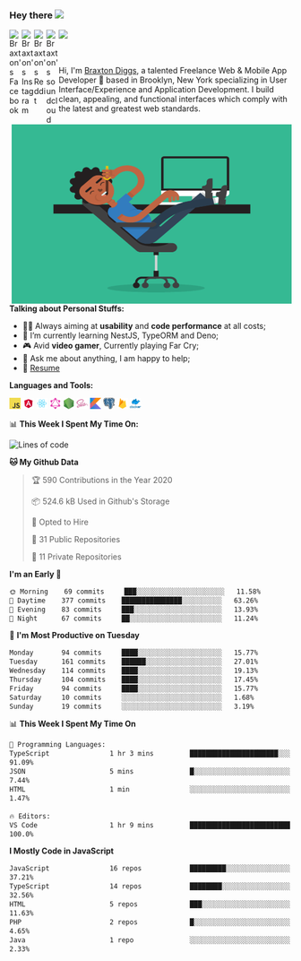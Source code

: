 ### Hey there <img src="https://media.giphy.com/media/hvRJCLFzcasrR4ia7z/giphy.gif" width="25px">
<a href="https://www.facebook.com/BiggDiggz">
  <img align="left" alt="Braxton's Facebook" width="22px" src="https://cdn.jsdelivr.net/npm/simple-icons@v3/icons/facebook.svg" />
</a>
<a href="http://instagram.com/biggdiggz">
  <img align="left" alt="Braxton's Instagram" width="22px" src="https://cdn.jsdelivr.net/npm/simple-icons@v3/icons/instagram.svg" />
</a>
<a href="https://reddit.com/user/BiggDiggz/">
  <img align="left" alt="Braxton's Reddit" width="22px" src="https://cdn.jsdelivr.net/npm/simple-icons@v3/icons/reddit.svg" />
</a>
<a href="https://soundcloud.com/braxton-diggs">
  <img align="left" alt="Braxton's soundcloud" width="22px" src="https://cdn.jsdelivr.net/npm/simple-icons@v3/icons/soundcloud.svg" />
</a>

![](https://visitor-badge.glitch.me/badge?page_id=braxtondiggs.braxtondiggs)

<br />

Hi, I'm [Braxton Diggs](https://braxtondiggs.com/), a talented Freelance Web & Mobile App Developer 🚀 based in Brooklyn, New York specializing in User Interface/Experience and Application Development. I build clean, appealing, and functional interfaces which comply with the latest and greatest web standards.

  <img align="right" alt="GIF" src="https://github.com/braxtondiggs/braxtondiggs/blob/master/coder.gif?raw=true" width="500" height="320" />
  
**Talking about Personal Stuffs:**

- 🧑‍💻 Always aiming at **usability** and **code performance** at all costs;
- 🌱 I’m currently learning NestJS, TypeORM and Deno;
- 🎮 Avid **video gamer**, Currently playing Far Cry;
- 💬 Ask me about anything, I am happy to help;
- 📝 [Resume](https://braxtondiggs.com/assets/resume/braxton-diggs.pdf)

**Languages and Tools:**  

<code><img height="20" src="https://raw.githubusercontent.com/github/explore/80688e429a7d4ef2fca1e82350fe8e3517d3494d/topics/javascript/javascript.png"></code>
<code><img height="20" src="https://raw.githubusercontent.com/github/explore/80688e429a7d4ef2fca1e82350fe8e3517d3494d/topics/angular/angular.png"></code>
<code><img height="20" src="https://raw.githubusercontent.com/github/explore/80688e429a7d4ef2fca1e82350fe8e3517d3494d/topics/react/react.png"></code>
<code><img height="20" src="https://raw.githubusercontent.com/github/explore/5c058a388828bb5fde0bcafd4bc867b5bb3f26f3/topics/graphql/graphql.png"></code>
<code><img height="20" src="https://raw.githubusercontent.com/github/explore/80688e429a7d4ef2fca1e82350fe8e3517d3494d/topics/nodejs/nodejs.png"></code>
<code><img height="20" src="https://raw.githubusercontent.com/github/explore/80688e429a7d4ef2fca1e82350fe8e3517d3494d/topics/sass/sass.png"></code>
<code><img height="20" src="https://raw.githubusercontent.com/github/explore/80688e429a7d4ef2fca1e82350fe8e3517d3494d/topics/kotlin/kotlin.png"></code>
<code><img height="20" src="https://raw.githubusercontent.com/github/explore/80688e429a7d4ef2fca1e82350fe8e3517d3494d/topics/postgresql/postgresql.png"></code>
<code><img height="20" src="https://raw.githubusercontent.com/github/explore/80688e429a7d4ef2fca1e82350fe8e3517d3494d/topics/firebase/firebase.png"></code>
<code><img height="20" src="https://raw.githubusercontent.com/github/explore/80688e429a7d4ef2fca1e82350fe8e3517d3494d/topics/docker/docker.png"></code>

📊 **This Week I Spent My Time On:**
<!--START_SECTION:waka-->
![Lines of code](https://img.shields.io/badge/From%20Hello%20World%20I%27ve%20Written-3.7%20million%20lines%20of%20code-blue)

**🐱 My Github Data** 

> 🏆 590 Contributions in the Year 2020
 > 
> 📦 524.6 kB Used in Github's Storage 
 > 
> 💼 Opted to Hire
 > 
> 📜 31 Public Repositories
 > 
> 🔑 11 Private Repositories 

**I'm an Early 🐤** 

```text
🌞 Morning    69 commits     ███░░░░░░░░░░░░░░░░░░░░░░   11.58% 
🌆 Daytime    377 commits    ███████████████░░░░░░░░░░   63.26% 
🌃 Evening    83 commits     ███░░░░░░░░░░░░░░░░░░░░░░   13.93% 
🌙 Night      67 commits     ██░░░░░░░░░░░░░░░░░░░░░░░   11.24%

```
📅 **I'm Most Productive on Tuesday** 

```text
Monday       94 commits     ████░░░░░░░░░░░░░░░░░░░░░   15.77% 
Tuesday      161 commits    ██████░░░░░░░░░░░░░░░░░░░   27.01% 
Wednesday    114 commits    ████░░░░░░░░░░░░░░░░░░░░░   19.13% 
Thursday     104 commits    ████░░░░░░░░░░░░░░░░░░░░░   17.45% 
Friday       94 commits     ████░░░░░░░░░░░░░░░░░░░░░   15.77% 
Saturday     10 commits     ░░░░░░░░░░░░░░░░░░░░░░░░░   1.68% 
Sunday       19 commits     ░░░░░░░░░░░░░░░░░░░░░░░░░   3.19%

```


📊 **This Week I Spent My Time On** 

```text
💬 Programming Languages: 
TypeScript               1 hr 3 mins         ██████████████████████░░░   91.09% 
JSON                     5 mins              █░░░░░░░░░░░░░░░░░░░░░░░░   7.44% 
HTML                     1 min               ░░░░░░░░░░░░░░░░░░░░░░░░░   1.47%

🔥 Editors: 
VS Code                  1 hr 9 mins         █████████████████████████   100.0%

```

**I Mostly Code in JavaScript** 

```text
JavaScript               16 repos            █████████░░░░░░░░░░░░░░░░   37.21% 
TypeScript               14 repos            ████████░░░░░░░░░░░░░░░░░   32.56% 
HTML                     5 repos             ███░░░░░░░░░░░░░░░░░░░░░░   11.63% 
PHP                      2 repos             █░░░░░░░░░░░░░░░░░░░░░░░░   4.65% 
Java                     1 repo              ░░░░░░░░░░░░░░░░░░░░░░░░░   2.33%

```



<!--END_SECTION:waka-->
